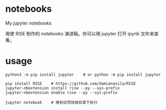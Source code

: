 # notebooks

My jupyter notebooks

用使 RISE 制作的 notebooks 演讲稿。你可以用 jupyter 打开 ipynb 文件来查看。

# usage

```
python3 -m pip install jupyter    # or python -m pip install jupyter

pip install RISE    # https://github.com/damianavila/RISE
jupyter-nbextension install rise --py --sys-prefix
jupyter-nbextension enable rise --py --sys-prefix

jupyter notebook    # 换到切项目根目录下执行
```
